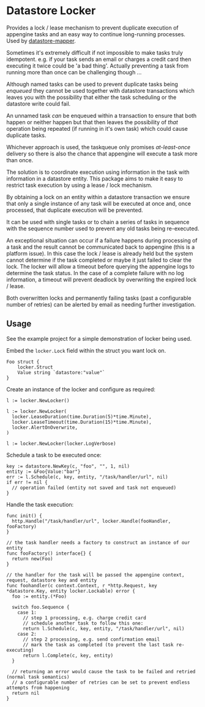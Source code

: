 # Datastore Locker
Provides a lock / lease mechanism to prevent duplicate execution of
appengine tasks and an easy way to continue long-running processes. Used
by [datastore-mapper](https://github.com/CaptainCodeman/datastore-mapper).

Sometimes it's extremely difficult if not impossible to make tasks truly
idempotent. e.g. if your task sends an email or charges a credit card
then executing it twice could be 'a bad thing'. Actually preventing a task
from running more than once can be challenging though ...

Although named tasks can be used to prevent duplicate tasks being *enqueued*
they cannot be used together with datastore transactions which leaves you
with the possibility that either the task scheduling or the datastore write
could fail.

An unnamed task *can* be enqueued within a transaction to ensure that both
happen or neither happen but that then leaves the possibility of *that*
operation being repeated (if running in it's own task) which could cause
duplicate tasks.

Whichever approach is used, the taskqueue only promises *at-least-once* 
delivery so there is also the chance that appengine will execute a task more
than once.

The solution is to coordinate execution using information in the task with
information in a datastore entity. This package aims to make it easy to
restrict task execution by using a lease / lock mechanism.

By obtaining a lock on an entity within a datastore transaction we ensure
that only a single instance of any task will be executed at once and, once
processed, that duplicate execution will be prevented.

It can be used with single tasks or to chain a series of tasks in sequence
with the sequence number used to prevent any old tasks being re-executed.

An exceptional situation can occur if a failure happens during processing
of a task and the result cannot be communicated back to appengine (this is
a platform issue). In this case the lock / lease is already held but the
system cannot determine if the task completed or maybe it just failed to 
clear the lock. The locker will allow a timeout before querying the appengine
logs to determine the task status. In the case of a complete failure with
no log information, a timeout will prevent deadlock by overwriting the
expired lock / lease.

Both overwritten locks and permanently failing tasks (past a configurable
number of retries) can be alerted by email as needing further investigation.

## Usage
See the example project for a simple demonstration of locker being used.

Embed the `locker.Lock` field within the struct you want lock on.

    Foo struct {
        locker.Struct
        Value string `datastore:"value"`  
    }

Create an instance of the locker and configure as required:

    l := locker.NewLocker()

    l := locker.NewLocker(
      locker.LeaseDuration(time.Duration(5)*time.Minute),
      locker.LeaseTimeout(time.Duration(15)*time.Minute),
      locker.AlertOnOverwrite,
    )

    l := locker.NewLocker(locker.LogVerbose)

Schedule a task to be executed once:

    key := datastore.NewKey(c, "foo", "", 1, nil)
    entity := &Foo{Value:"bar"}
    err := l.Schedule(c, key, entity, "/task/handler/url", nil)
    if err != nil {
      // operation failed (entity not saved and task not enqueued)
    }

Handle the task execution:

    func init() {
      http.Handle("/task/handler/url", locker.Handle(fooHandler, fooFactory)
    }

    // the task handler needs a factory to construct an instance of our entity
    func fooFactory() interface{} {
      return new(Foo)
    }

    // the handler for the task will be passed the appengine context, request, datastore key and entity
    func foohandler(c context.Context, r *http.Request, key *datastore.Key, entity locker.Lockable) error {
      foo := entity.(*Foo)

      switch foo.Sequence {
        case 1:
          // step 1 processing, e.g. charge credit card
          // schedule another task to follow this one:
          return l.Schedule(c, key, entity, "/task/handler/url", nil)
        case 2:
          // step 2 processing, e.g. send confirmation email
          // mark the task as completed (to prevent the last task re-executing)
          return l.Complete(c, key, entity)
      }

      // returning an error would cause the task to be failed and retried (normal task semantics)
      // a configurable number of retries can be set to prevent endless attempts from happening
      return nil
    }
